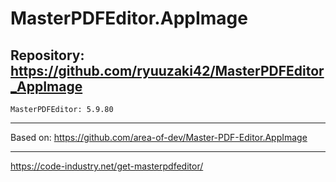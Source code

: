 
# MasterPDFEditor.AppImage

## Repository: https://github.com/ryuuzaki42/MasterPDFEditor_AppImage
    MasterPDFEditor: 5.9.80

---
Based on: https://github.com/area-of-dev/Master-PDF-Editor.AppImage

---
https://code-industry.net/get-masterpdfeditor/
